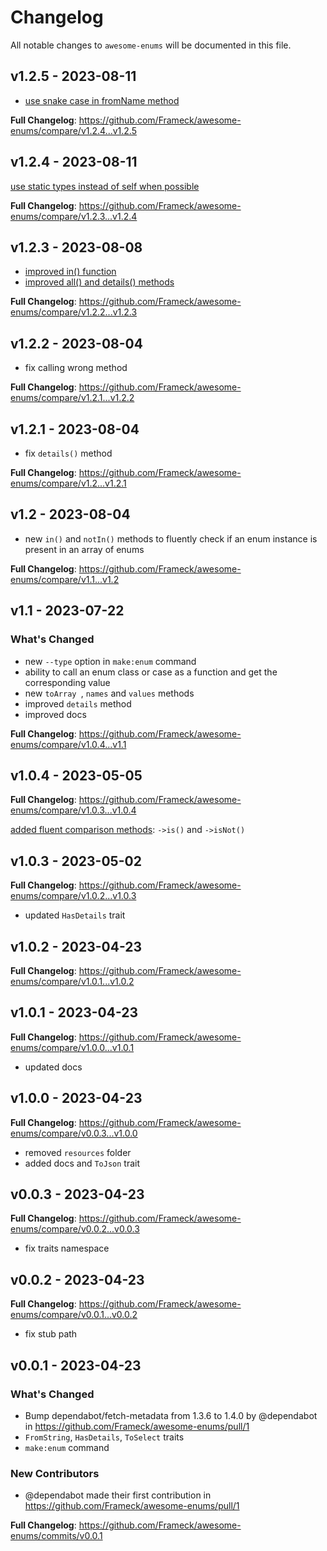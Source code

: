 # Changelog

All notable changes to `awesome-enums` will be documented in this file.

## v1.2.5 - 2023-08-11

- [use snake case in fromName method](https://github.com/Frameck/awesome-enums/commit/c41bc0de1d8aad7c5ffdffe7743bd40e038aa8cb)

**Full Changelog**: https://github.com/Frameck/awesome-enums/compare/v1.2.4...v1.2.5

## v1.2.4 - 2023-08-11

[use static types instead of self when possible](https://github.com/Frameck/awesome-enums/commit/5d483a648aeadb2f0b632e5ded61ff4662db7256)

**Full Changelog**: https://github.com/Frameck/awesome-enums/compare/v1.2.3...v1.2.4

## v1.2.3 - 2023-08-08

- [improved in() function](https://github.com/Frameck/awesome-enums/commit/1d400c4ea86b3b0274dce29321f3a07dee1a2cc5)
- [improved all() and details() methods](https://github.com/Frameck/awesome-enums/commit/d894e86e468d6c384754c3b9d9d945dca19684ab)

**Full Changelog**: https://github.com/Frameck/awesome-enums/compare/v1.2.2...v1.2.3

## v1.2.2 - 2023-08-04

- fix calling wrong method

**Full Changelog**: https://github.com/Frameck/awesome-enums/compare/v1.2.1...v1.2.2

## v1.2.1 - 2023-08-04

- fix `details()` method

**Full Changelog**: https://github.com/Frameck/awesome-enums/compare/v1.2...v1.2.1

## v1.2 - 2023-08-04

- new `in()` and `notIn()` methods to fluently check if an enum instance is present in an array of enums

**Full Changelog**: https://github.com/Frameck/awesome-enums/compare/v1.1...v1.2

## v1.1 - 2023-07-22

### What's Changed

- new `--type` option in `make:enum` command
- ability to call an enum class or case as a function and get the corresponding value
- new `toArray `, `names` and `values` methods
- improved `details` method
- improved docs

**Full Changelog**: https://github.com/Frameck/awesome-enums/compare/v1.0.4...v1.1

## v1.0.4 - 2023-05-05

**Full Changelog**: https://github.com/Frameck/awesome-enums/compare/v1.0.3...v1.0.4

[added fluent comparison methods](https://github.com/Frameck/awesome-enums/commit/732c826b4155ede395aecb9d5914399822982c17): `->is()` and `->isNot()`

## v1.0.3 - 2023-05-02

**Full Changelog**: https://github.com/Frameck/awesome-enums/compare/v1.0.2...v1.0.3

- updated `HasDetails` trait

## v1.0.2 - 2023-04-23

**Full Changelog**: https://github.com/Frameck/awesome-enums/compare/v1.0.1...v1.0.2

## v1.0.1 - 2023-04-23

**Full Changelog**: https://github.com/Frameck/awesome-enums/compare/v1.0.0...v1.0.1

- updated docs

## v1.0.0 - 2023-04-23

**Full Changelog**: https://github.com/Frameck/awesome-enums/compare/v0.0.3...v1.0.0

- removed `resources` folder
- added docs and `ToJson` trait

## v0.0.3 - 2023-04-23

**Full Changelog**: https://github.com/Frameck/awesome-enums/compare/v0.0.2...v0.0.3

- fix traits namespace

## v0.0.2 - 2023-04-23

**Full Changelog**: https://github.com/Frameck/awesome-enums/compare/v0.0.1...v0.0.2

- fix stub path

## v0.0.1 - 2023-04-23

### What's Changed

- Bump dependabot/fetch-metadata from 1.3.6 to 1.4.0 by @dependabot in https://github.com/Frameck/awesome-enums/pull/1
- `FromString`, `HasDetails`, `ToSelect` traits
- `make:enum` command

### New Contributors

- @dependabot made their first contribution in https://github.com/Frameck/awesome-enums/pull/1

**Full Changelog**: https://github.com/Frameck/awesome-enums/commits/v0.0.1

